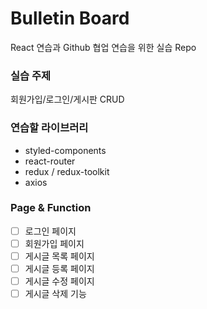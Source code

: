 # Bulletin Board
React 연습과 Github 협업 연습을 위한 실습 Repo

### 실습 주제
회원가입/로그인/게시판 CRUD

### 연습할 라이브러리
- styled-components
- react-router
- redux / redux-toolkit
- axios

### Page & Function
- [ ] 로그인 페이지
- [ ] 회원가입 페이지
- [ ] 게시글 목록 페이지
- [ ] 게시글 등록 페이지
- [ ] 게시글 수정 페이지
- [ ] 게시글 삭제 기능